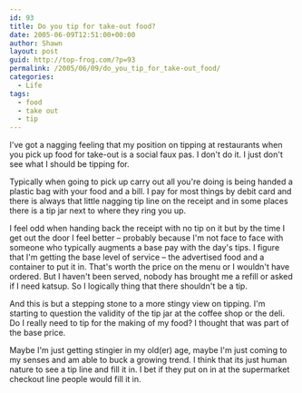 ```yaml
---
id: 93
title: Do you tip for take-out food?
date: 2005-06-09T12:51:00+00:00
author: Shawn
layout: post
guid: http://top-frog.com/?p=93
permalink: /2005/06/09/do_you_tip_for_take-out_food/
categories:
  - Life
tags:
  - food
  - take out
  - tip
---
```

I've got a nagging feeling that my position on tipping at restaurants when you pick up food for take-out is a social faux pas. I don't do it. I just don't see what I should be tipping for.

Typically when going to pick up carry out all you're doing is being handed a plastic bag with your food and a bill. I pay for most things by debit card and there is always that little nagging tip line on the receipt and in some places there is a tip jar next to where they ring you up.

<!--more-->

I feel odd when handing back the receipt with no tip on it but by the time I get out the door I feel better – probably because I'm not face to face with someone who typically augments a base pay with the day's tips. I figure that I'm getting the base level of service – the advertised food and a container to put it in. That's worth the price on the menu or I wouldn't have ordered. But I haven't been served, nobody has brought me a refill or asked if I need katsup. So I logically thing that there shouldn't be a tip.

And this is but a stepping stone to a more stingy view on tipping. I'm starting to question the validity of the tip jar at the coffee shop or the deli. Do I really need to tip for the making of my food? I thought that was part of the base price. 

Maybe I'm just getting stingier in my old(er) age, maybe I'm just coming to my senses and am able to buck a growing trend. I think that its just human nature to see a tip line and fill it in. I bet if they put on in at the supermarket checkout line people would fill it in.
